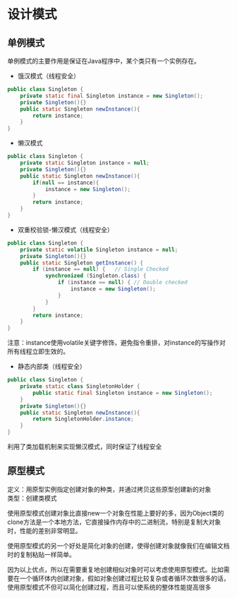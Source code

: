 # 设计模式
## 单例模式
单例模式的主要作用是保证在Java程序中，某个类只有一个实例存在。
* 饿汉模式（线程安全）
```java
public class Singleton {
    private static final Singleton instance = new Singleton();
    private Singleton(){}
    public static Singleton newInstance(){
        return instance;
    }
}
```
* 懒汉模式
```java
public class Singleton {
    private static Singleton instance = null;
    private Singleton(){}
    public static Singleton newInstance(){
        if(null == instance){
            instance = new Singleton();
        }
        return instance;
    }
}
```
* 双重校验锁-懒汉模式（线程安全）
```java
public class Singleton {
    private static volatile Singleton instance = null;
    private Singleton(){}
    public static Singleton getInstance() {
        if (instance == null) {   // Single Checked
            synchronized (Singleton.class) {
                if (instance == null) { // Double checked
                    instance = new Singleton();
                }
            }
        }
        return instance;
    }
}
```
注意：instance使用volatile关键字修饰，避免指令重排，对instance的写操作对所有线程立即生效的。

* 静态内部类（线程安全）
```java
public class Singleton {
    private static class SingletonHolder {
        public static final Singleton instance = new Singleton();
    }
    private Singleton(){}
    public static Singleton newInstance(){
        return SingletonHolder.instance;
    }
}
```
利用了类加载机制来实现懒汉模式，同时保证了线程安全



## 原型模式
定义：用原型实例指定创建对象的种类，并通过拷贝这些原型创建新的对象   
类型：创建类模式

使用原型模式创建对象比直接new一个对象在性能上要好的多，因为Object类的clone方法是一个本地方法，它直接操作内存中的二进制流，特别是复制大对象时，性能的差别非常明显。

使用原型模式的另一个好处是简化对象的创建，使得创建对象就像我们在编辑文档时的复制粘贴一样简单。

因为以上优点，所以在需要重复地创建相似对象时可以考虑使用原型模式。比如需要在一个循环体内创建对象，假如对象创建过程比较复杂或者循环次数很多的话，使用原型模式不但可以简化创建过程，而且可以使系统的整体性能提高很多